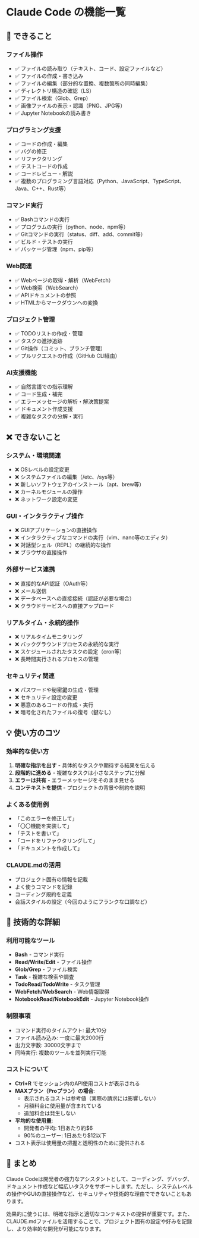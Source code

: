 # Claude Code の機能一覧

## 🎯 できること

### ファイル操作
- ✅ ファイルの読み取り（テキスト、コード、設定ファイルなど）
- ✅ ファイルの作成・書き込み
- ✅ ファイルの編集（部分的な置換、複数箇所の同時編集）
- ✅ ディレクトリ構造の確認（LS）
- ✅ ファイル検索（Glob、Grep）
- ✅ 画像ファイルの表示・認識（PNG、JPG等）
- ✅ Jupyter Notebookの読み書き

### プログラミング支援
- ✅ コードの作成・編集
- ✅ バグの修正
- ✅ リファクタリング
- ✅ テストコードの作成
- ✅ コードレビュー・解説
- ✅ 複数のプログラミング言語対応（Python、JavaScript、TypeScript、Java、C++、Rust等）

### コマンド実行
- ✅ Bashコマンドの実行
- ✅ プログラムの実行（python、node、npm等）
- ✅ Gitコマンドの実行（status、diff、add、commit等）
- ✅ ビルド・テストの実行
- ✅ パッケージ管理（npm、pip等）

### Web関連
- ✅ Webページの取得・解析（WebFetch）
- ✅ Web検索（WebSearch）
- ✅ APIドキュメントの参照
- ✅ HTMLからマークダウンへの変換

### プロジェクト管理
- ✅ TODOリストの作成・管理
- ✅ タスクの進捗追跡
- ✅ Git操作（コミット、ブランチ管理）
- ✅ プルリクエストの作成（GitHub CLI経由）

### AI支援機能
- ✅ 自然言語での指示理解
- ✅ コード生成・補完
- ✅ エラーメッセージの解析・解決策提案
- ✅ ドキュメント作成支援
- ✅ 複雑なタスクの分解・実行

## ❌ できないこと

### システム・環境関連
- ❌ OSレベルの設定変更
- ❌ システムファイルの編集（/etc、/sys等）
- ❌ 新しいソフトウェアのインストール（apt、brew等）
- ❌ カーネルモジュールの操作
- ❌ ネットワーク設定の変更

### GUI・インタラクティブ操作
- ❌ GUIアプリケーションの直接操作
- ❌ インタラクティブなコマンドの実行（vim、nano等のエディタ）
- ❌ 対話型シェル（REPL）の継続的な操作
- ❌ ブラウザの直接操作

### 外部サービス連携
- ❌ 直接的なAPI認証（OAuth等）
- ❌ メール送信
- ❌ データベースへの直接接続（認証が必要な場合）
- ❌ クラウドサービスへの直接アップロード

### リアルタイム・永続的操作
- ❌ リアルタイムモニタリング
- ❌ バックグラウンドプロセスの永続的な実行
- ❌ スケジュールされたタスクの設定（cron等）
- ❌ 長時間実行されるプロセスの管理

### セキュリティ関連
- ❌ パスワードや秘密鍵の生成・管理
- ❌ セキュリティ設定の変更
- ❌ 悪意のあるコードの作成・実行
- ❌ 暗号化されたファイルの復号（鍵なし）

## 💡 使い方のコツ

### 効率的な使い方
1. **明確な指示を出す** - 具体的なタスクや期待する結果を伝える
2. **段階的に進める** - 複雑なタスクは小さなステップに分解
3. **エラーは共有** - エラーメッセージをそのまま見せる
4. **コンテキストを提供** - プロジェクトの背景や制約を説明

### よくある使用例
- 「このエラーを修正して」
- 「〇〇機能を実装して」
- 「テストを書いて」
- 「コードをリファクタリングして」
- 「ドキュメントを作成して」

### CLAUDE.mdの活用
- プロジェクト固有の情報を記載
- よく使うコマンドを記録
- コーディング規約を定義
- 会話スタイルの設定（今回のようにフランクな口調など）

## 🔧 技術的な詳細

### 利用可能なツール
- **Bash** - コマンド実行
- **Read/Write/Edit** - ファイル操作
- **Glob/Grep** - ファイル検索
- **Task** - 複雑な検索や調査
- **TodoRead/TodoWrite** - タスク管理
- **WebFetch/WebSearch** - Web情報取得
- **NotebookRead/NotebookEdit** - Jupyter Notebook操作

### 制限事項
- コマンド実行のタイムアウト: 最大10分
- ファイル読み込み: 一度に最大2000行
- 出力文字数: 30000文字まで
- 同時実行: 複数のツールを並列実行可能

### コストについて
- **Ctrl+R** でセッション内のAPI使用コストが表示される
- **MAXプラン（Proプラン）の場合**:
  - 表示されるコストは参考値（実際の請求には影響しない）
  - 月額料金に使用量が含まれている
  - 追加料金は発生しない
- **平均的な使用量**:
  - 開発者の平均: 1日あたり約$6
  - 90%のユーザー: 1日あたり$12以下
- コスト表示は使用量の把握と透明性のために提供される

## 📝 まとめ

Claude Codeは開発者の強力なアシスタントとして、コーディング、デバッグ、ドキュメント作成など幅広いタスクをサポートします。ただし、システムレベルの操作やGUIの直接操作など、セキュリティや技術的な理由でできないこともあります。

効果的に使うには、明確な指示と適切なコンテキストの提供が重要です。また、CLAUDE.mdファイルを活用することで、プロジェクト固有の設定や好みを記録し、より効率的な開発が可能になります。
